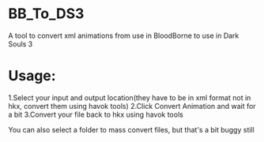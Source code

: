 # BB_To_DS3
A tool to convert xml animations from use in BloodBorne to use in Dark Souls 3

# Usage:

1.Select your input and output location(they have to be in xml format not in hkx, convert them using havok tools)
2.Click Convert Animation and wait for a bit
3.Convert your file back to hkx using havok tools

You can also select a folder to mass convert files, but that's a bit buggy still
